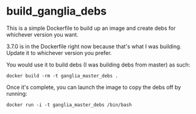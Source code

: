 build_ganglia_debs
==================

This is a simple Dockerfile to build up an image and create debs for whichever version you want.

3.7.0 is in the Dockerfile right now because that's what I was building.  Update it to whichever version you prefer.

You would use it to build debs (I was building debs from master) as such:

```
docker build -rm -t ganglia_master_debs .
```

Once it's complete, you can launch the image to copy the debs off by running:

```
docker run -i -t ganglia_master_debs /bin/bash
```
